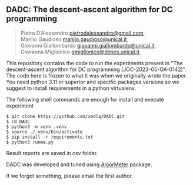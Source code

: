 ## DADC: The descent-ascent algorithm for DC programming 

>Pietro D’Alessandro pietrodalessandro@gmail.com,  
Manlio Gaudioso manlio.gaudioso@unical.it,  
Giovanni Giallombardo giovanni.giallombardo@unical.it,  
Giovanna Miglionico gmiglionico@dimes.unical.it,


This repository contains the code to run the experiments present in "The descent-ascent algorithm for DC programming (JOC-2023-05-OA-0142)". The code here is frozen to what it was when we originally wrote the paper. 
You need python 3.11 or superior and specific packages versions so we suggest to install requirements in a python virtualenv.

The following shell commands are enough for install and execute experiment
```
$ git clone https://github.com/xedla/DADC.git
$ cd DADC
$ python3 -m venv .venv
$ source ./.venv/bin/activate
$ pip install -r requirements.txt
$ python3 runme.py
```
Result reports are saved in csv folder.

DADC was developed and tuned using [AlgorMeter](https://github.com/xedla/algormeter)
package.

If we forgot something, please email the first author.
